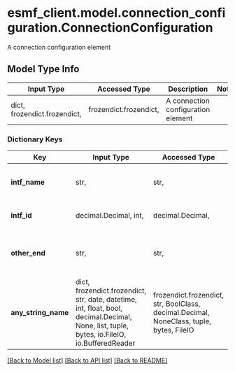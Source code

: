 # esmf_client.model.connection_configuration.ConnectionConfiguration

A connection configuration element

## Model Type Info
Input Type | Accessed Type | Description | Notes
------------ | ------------- | ------------- | -------------
dict, frozendict.frozendict,  | frozendict.frozendict,  | A connection configuration element | 

### Dictionary Keys
Key | Input Type | Accessed Type | Description | Notes
------------ | ------------- | ------------- | ------------- | -------------
**intf_name** | str,  | str,  | The name of the interface on a switch | [optional] 
**intf_id** | decimal.Decimal, int,  | decimal.Decimal,  | The id of the interface | [optional] 
**other_end** | str,  | str,  | The name of the device on the other side | [optional] 
**any_string_name** | dict, frozendict.frozendict, str, date, datetime, int, float, bool, decimal.Decimal, None, list, tuple, bytes, io.FileIO, io.BufferedReader | frozendict.frozendict, str, BoolClass, decimal.Decimal, NoneClass, tuple, bytes, FileIO | any string name can be used but the value must be the correct type | [optional]

[[Back to Model list]](../../README.md#documentation-for-models) [[Back to API list]](../../README.md#documentation-for-api-endpoints) [[Back to README]](../../README.md)

